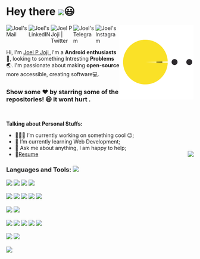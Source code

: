 # Hey there <img src="https://media.giphy.com/media/hvRJCLFzcasrR4ia7z/giphy.gif" width="50px">:smiley:
<a href="https://joelpjoji.tk">
<img align="right" src="https://github.com/joelpjoji/joelpjoji/blob/main/Icons/pacman.svg?sanitize=true" width="200" height="200" width="500" height="320" />

<a href="mailto:joelpjoji1222@gmail.com">
  <img align="left" alt="Joel's Mail" width="60px" src="https://img.icons8.com/clouds/344/gmail-new.png" />
</a>

<a href="https://www.linkedin.com/in/joel-p-joji-5aa9b0172">
  <img align="left" alt="Joel's LinkedIN" width="60px" src="https://img.icons8.com/clouds/344/linkedin.png" />
</a>

<a href="https://twitter.com/joelpjoji">
  <img align="left" alt="Joel P Joji | Twitter" width="60px" src="https://img.icons8.com/clouds/344/twitter.png" />
</a>
<a href="https://t.me/joelpjoji">
  <img align="left" alt="Joel's Telegram" width="60px" src="https://img.icons8.com/clouds/344/telegram-app.png" />
</a>
<a href="https://www.instagram.com/joeykuttan_/">
  <img align="left" alt="Joel's Instagram" width="60px" src="https://img.icons8.com/clouds/344/instagram-new--v2.png" />
</a>
<br>

<br />
<br />


Hi, I'm [Joel P Joji ](https://joelpjoji.tk),I'm a **Android enthusiasts**:iphone:, looking to something Intresting **Problems**:earth_asia:. 
I'm passionate about making **open-source** more accessible, creating software:computer:.
### Show some ❤️ by starring some of the repositories! :smile: it wont hurt .
 <br />
 
**Talking about Personal Stuffs:**

- 👨🏽‍💻 I’m currently working on something cool :wink:;
- 🌱 I’m currently learning Web Development; 
- 💬 Ask me about anything, I am happy to help;
- 📝[Resume](https://drive.google.com/file/d/1vrkQnCDkFI20F3vhDstgcFymSstcnhrI/view?usp=sharing)
 </a> <a href="https://github.com/joelpjoji/github-readme-stats">
  <img align="right" src="https://github-readme-stats.vercel.app/api/top-langs/?username=joelpjoji&langs_count=10" />
</a> 

 ### Languages and Tools: <img src="https://media.giphy.com/media/WUlplcMpOCEmTGBtBW/giphy.gif" width="30">
<p> <!-- GitHub README Stats -->

 
 <!-- icons -->
<code><img height="40" src="https://img.icons8.com/color/344/java-coffee-cup-logo--v1.png"></code>
<code><img height="40" src="https://img.icons8.com/color/344/c-plus-plus-logo.png"></code>
<code><img height="40" src="https://img.icons8.com/color/344/javascript--v1.png"></code>
<code><img height="40" src="https://img.icons8.com/color/344/kotlin.png"></code>
<br/><br/>
<code><img height="40" src="https://img.icons8.com/color/344/react-native.png"></code>
<code><img height="40" src="https://img.icons8.com/color/344/nodejs.png"></code>
<code><img height="40" src="https://img.icons8.com/color/344/html-5.png"></code>
<code><img height="40" src="https://img.icons8.com/color/344/sass.png"></code>
<code><img height="40" src="https://img.icons8.com/dusk/344/sql.png"></code>
<br/><br/>
<code><img height="40" src="https://img.icons8.com/fluency/344/android-studio--v2.png"></code>
<code><img height="40" src="https://img.icons8.com/fluency/344/visual-studio-code-2019.png"></code>
<br/><br/>
 <code><img height="40" src="https://img.icons8.com/color/344/git.png"></code>
<code><img height="40" src="https://img.icons8.com/color/344/jira.png"></code>
<code><img height="40" src="https://img.icons8.com/color/344/google-cloud.png"></code>
<code><img height="40" src="https://img.icons8.com/color/344/firebase.png"></code>
<code><img height="40" src="https://img.icons8.com/color/344/figma--v1.png"></code>
<br/><br/>
<code><img height="40" src="https://img.icons8.com/color/344/linux--v1.png"></code>
<code><img height="40" src="https://img.icons8.com/fluency/344/windows-11.png"></code>
<br /><br />
<a href="https://github.com/joelpjoji/github-readme-stats">
  <img align="left" src="https://github-readme-stats.vercel.app/api?username=joelpjoji&show_icons=true" />
</a>
</p>
</a>
